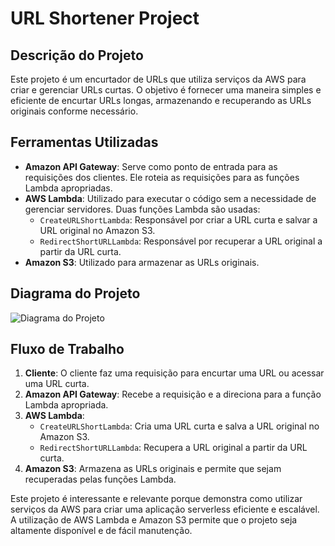 # URL Shortener Project

## Descrição do Projeto
Este projeto é um encurtador de URLs que utiliza serviços da AWS para criar e gerenciar URLs curtas. O objetivo é fornecer uma maneira simples e eficiente de encurtar URLs longas, armazenando e recuperando as URLs originais conforme necessário.

## Ferramentas Utilizadas
- **Amazon API Gateway**: Serve como ponto de entrada para as requisições dos clientes. Ele roteia as requisições para as funções Lambda apropriadas.
- **AWS Lambda**: Utilizado para executar o código sem a necessidade de gerenciar servidores. Duas funções Lambda são usadas:
  - `CreateURLShortLambda`: Responsável por criar a URL curta e salvar a URL original no Amazon S3.
  - `RedirectShortURLLambda`: Responsável por recuperar a URL original a partir da URL curta.
- **Amazon S3**: Utilizado para armazenar as URLs originais.

## Diagrama do Projeto
![Diagrama do Projeto](CreateUrlLambda/media/diagram.png)

## Fluxo de Trabalho
1. **Cliente**: O cliente faz uma requisição para encurtar uma URL ou acessar uma URL curta.
2. **Amazon API Gateway**: Recebe a requisição e a direciona para a função Lambda apropriada.
3. **AWS Lambda**:
   - `CreateURLShortLambda`: Cria uma URL curta e salva a URL original no Amazon S3.
   - `RedirectShortURLLambda`: Recupera a URL original a partir da URL curta.
4. **Amazon S3**: Armazena as URLs originais e permite que sejam recuperadas pelas funções Lambda.

Este projeto é interessante e relevante porque demonstra como utilizar serviços da AWS para criar uma aplicação serverless eficiente e escalável. A utilização de AWS Lambda e Amazon S3 permite que o projeto seja altamente disponível e de fácil manutenção.
